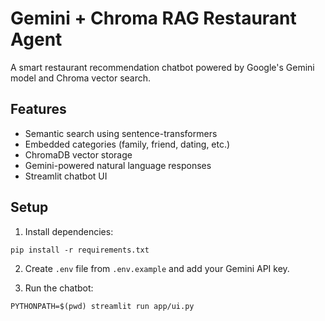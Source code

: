 
# Gemini + Chroma RAG Restaurant Agent

A smart restaurant recommendation chatbot powered by Google's Gemini model and Chroma vector search.

## Features
- Semantic search using sentence-transformers
- Embedded categories (family, friend, dating, etc.)
- ChromaDB vector storage
- Gemini-powered natural language responses
- Streamlit chatbot UI

## Setup

1. Install dependencies:

```
pip install -r requirements.txt
```

2. Create `.env` file from `.env.example` and add your Gemini API key.

3. Run the chatbot:

```
PYTHONPATH=$(pwd) streamlit run app/ui.py
```